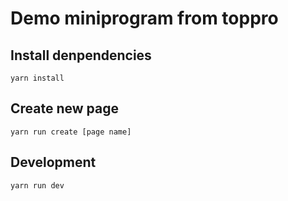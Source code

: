 # Demo miniprogram from toppro

## Install denpendencies

```
yarn install
```

## Create new page

```
yarn run create [page name]
```

## Development

```
yarn run dev
```